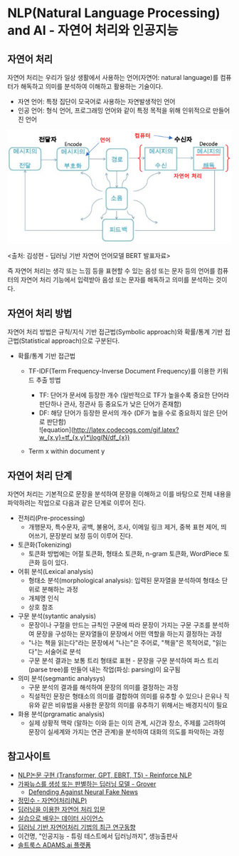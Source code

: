 # NLP(Natural Language Processing) and AI - 자연어 처리와 인공지능

## 자연어 처리

자연어 처리는 우리가 일상 생활에서 사용하는 언어(자연어: natural language)를 컴퓨터가 해독하고 의미를 분석하여 이해하고 활용하는 기술이다.

* 자연 언어: 특정 집단이 모국어로 사용하는 자연발생적인 언어
* 인공 언어: 형식 언어, 프로그래밍 언어와 같이 특정 목적을 위해 인위적으로 만들어진 언어 

![image](./NLP.png)

<출처: 김성현 - 딥러닝 기반 자연어 언어모델 BERT 발표자료>

즉 자연어 처리는 생각 또는 느낌 등을 표현할 수 있는 음성 또는 문자 등의 언어를 컴퓨터의 자연어 처리 기능에서 입력받아 음성 또는 문자를 해독하고 의미를 분석하는 것이다. 

## 자연어 처리 방법

자연어 처리 방법은 규칙/지식 기반 접근법(Symbolic approach)와 확률/통계 기반 접근법(Statistical approach)으로 구분된다.

* 확률/통계 기반 접근법
	- TF-IDF(Term Frequency-Inverse Document Frequency)를 이용한 키워드 추출 방법
		+ TF: 단어가 문서에 등장한 개수 (일반적으로 TF가 높을수록 중요한 단어라 판단하나 관사, 정관사 등 중요도가 낮은 단어가 존재함)
		+ DF: 해당 단어가 등장한 문서의 개수 (DF가 높을 수로 중요하지 않은 단어로 판단함)  
![equation](http://latex.codecogs.com/gif.latex?w_{x,y}=tf_{x,y}*\log(N/df_{x})

    - Term x within document y

## 자연어 처리 단계 

자연어 처리는 기본적으로 문장을 분석하여 문장을 이해하고 이를 바탕으로 전체 내용을 파악하려는 작업으로 다음과 같은 단계로 이루어 진다. 

* 전처리(Pre-processing)
	- 개행문자, 특수문자, 공백, 불용어, 조사, 이메일 링크 제거, 중복 표현 제어, 띄어쓰기, 문장분리 보정 등이 이루어 진다.   
* 토큰화(Tokenizing)
	- 토큰화 방법에는 어절 토큰화, 형태소 토큰화, n-gram 토큰화, WordPiece 토큰화 등이 있다. 
* 어휘 분석(Lexical analysis)
	- 형태소 분석(morphological analysis): 입력된 문자열을 분석하여 형태소 단위로 분해하는 과정
	- 개체명 인식
	- 상호 참조
* 구문 분석(sytantic analysis)
	- 문장이나 구절을 만드는 규칙인 구문에 따라 문장이 가지는 구문 구조를 분석하여 문장을 구성하는 문자열들이 문장에서 어떤 역할을 하는지 결정하는 과정 
	- "나는 책을 읽는다"라는 문장에서 "나는"은 주어로, "책을"은 목적어로, "읽는다"는 서술어로 분석
	- 구문 분석 결과는 보통 트리 형태로 표현 - 문장을 구문 분석하여 파스 트리(parse tree)를 만들어 내는 작업(파싱: parsing)이 요구됨
* 의미 분석(segmantic analysys)
	- 구문 분석의 결과를 해석하여 문장의 의미를 결정하는 과정 
	- 직설적인 문장은 형태소의 의미를 결합하여 의미를 유추할 수 있으나 은유나 직유와 같은 비유법을 사용한 문장의 의미를 유추하기 위해서는 배경지식이 필요
* 화용 분석(prgramatic analysis)
	- 실제 상황적 맥락 (말하는 이와 듣는 이의 관계, 시간과 장소, 주제를 고려하여 문장이 실세계와 가지는 연관 관계)을 분석하여 대화의 의도를 파악하는 과정
	
## 참고사이트 

* [NLP논문 구현 (Transformer, GPT, EBRT, T5) - Reinforce NLP](https://paul-hyun.github.io/implement-paper/)
* [가짜뉴스를 생성 또는 판별하는 딥러닝 모델 - Grover](http://aidev.co.kr/chatbotdeeplearning/7730)
   - [Defending Against Neural Fake News](https://arxiv.org/pdf/1905.12616.pdf)
* [정민수 - 자연어처리(NLP)](https://medium.com/@omicro03/자연어처리-nip-6일차-언어-모델-8c823466199b)
* [딥러닝을 이용한 자연어 처리 입문](https://wikidocs.net/book/2155)
* [실습으로 배우는 데이터 사이언스](https://programmers.co.kr/learn/courses/21)
* [딥러닝 기반 자연어처리 기법의 최근 연구동향](https://ratsgo.github.io/natural%20language%20processing/2017/08/16/deepNLP/)
* 이건명, "인공지능 - 튜링 테스트에서 딥러닝까지", 생능출판사
* [솔트룩스 ADAMS.ai 플랫폼](https://www.adams.ai/overview) 





